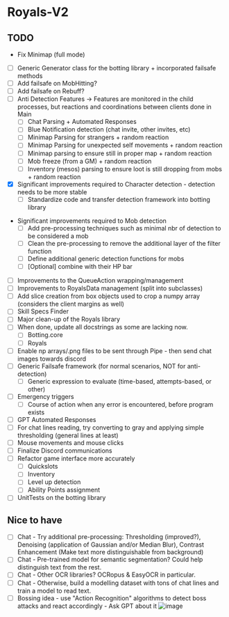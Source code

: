 # Royals-V2

## TODO
- Fix Minimap (full mode)
- [ ] Generic Generator class for the botting library + incorporated failsafe methods
-  [ ] Add failsafe on MobHitting?
-  [ ] Add failsafe on Rebuff?
- [ ] Anti Detection Features -> Features are monitored in the child processes, but reactions and coordinations between clients done in Main
  - [ ] Chat Parsing + Automated Responses
  - [ ] Blue Notification detection (chat invite, other invites, etc)
  - [ ] Minimap Parsing for strangers + random reaction
  - [ ] Minimap Parsing for unexpected self movements + random reaction
  - [ ] Minimap parsing to ensure still in proper map + random reaction
  - [ ] Mob freeze (from a GM) + random reaction
  - [ ] Inventory (mesos) parsing to ensure loot is still dropping from mobs + random reaction
- [x] Significant improvements required to Character detection - detection needs to be more stable
  - [ ] Standardize code and transfer detection framework into botting library
- Significant improvements required to Mob detection
  - [ ] Add pre-processing techniques such as minimal nbr of detection to be considered a mob
  - [ ] Clean the pre-processing to remove the additional layer of the filter function
  - [ ] Define additional generic detection functions for mobs
  - [ ] [Optional] combine with their HP bar
- [ ] Improvements to the QueueAction wrapping/management
- [ ] Improvements to RoyalsData management (split into subclasses)
- [ ] Add slice creation from box objects used to crop a numpy array (considers the client margins as well)
- [ ] Skill Specs Finder
- [ ] Major clean-up of the Royals library
- [ ] When done, update all docstrings as some are lacking now.
  - [ ] Botting.core
  - [ ] Royals
- [ ] Enable np arrays/.png files to be sent through Pipe - then send chat images towards discord
- [ ] Generic Failsafe framework (for normal scenarios, NOT for anti-detection)
  - [ ] Generic expression to evaluate (time-based, attempts-based, or other)
- [ ] Emergency triggers
  - [ ] Course of action when any error is encountered, before program exists
- [ ] GPT Automated Responses
- [ ] For chat lines reading, try converting to gray and applying simple thresholding (general lines at least)
- [ ] Mouse movements and mouse clicks
- [ ] Finalize Discord communications
- [ ] Refactor game interface more accurately
  - [ ] Quickslots
  - [ ] Inventory
  - [ ] Level up detection
  - [ ] Ability Points assignment
- [ ] UnitTests on the botting library

## Nice to have
  - [ ] Chat - Try additional pre-processing: Thresholding (improved?), Denoising (application of Gaussian and/or Median Blur), Contrast Enhancement (Make text more distinguishable from background)
  - [ ] Chat - Pre-trained model for semantic segmentation? Could help distinguish text from the rest.
  - [ ] Chat - Other OCR libraries? OCRopus & EasyOCR in particular.
  - [ ] Chat - Otherwise, build a modelling dataset with tons of chat lines and train a model to read text.
  - [ ] Bossing idea - use "Action Recognition" algorithms to detect boss attacks and react accordingly - Ask GPT about it
![image](https://github.com/FlawlessNa/Royals-V2/assets/106719178/c2620077-d36e-4a8d-b39b-f200a196cd2e)
